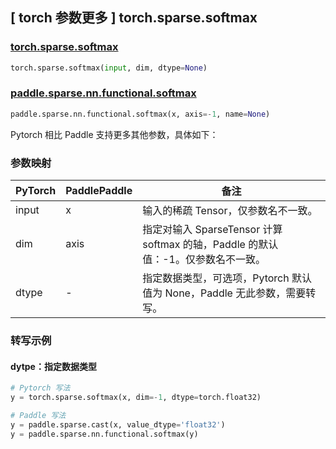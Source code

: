 ## [ torch 参数更多 ] torch.sparse.softmax

### [torch.sparse.softmax](https://pytorch.org/docs/1.13/generated/torch.sparse.softmax.html#torch.sparse.softmax)

```python
torch.sparse.softmax(input, dim, dtype=None)
```

### [paddle.sparse.nn.functional.softmax](https://www.paddlepaddle.org.cn/documentation/docs/zh/api/paddle/sparse/nn/functional/softmax_cn.html)

```python
paddle.sparse.nn.functional.softmax(x, axis=-1, name=None)
```

Pytorch 相比 Paddle 支持更多其他参数，具体如下：

### 参数映射

 |PyTorch  | PaddlePaddle |  备注       |
 |--------|  -------------| --------------------------------------------------------------------------------------|
 |input  |x       |  输入的稀疏 Tensor，仅参数名不一致。|
 |dim   |      axis|   指定对输入 SparseTensor 计算 softmax 的轴，Paddle 的默认值：-1。仅参数名不一致。|
 |dtype | -  | 指定数据类型，可选项，Pytorch 默认值为 None，Paddle 无此参数，需要转写。|
### 转写示例
#### dytpe：指定数据类型
```Python
# Pytorch 写法
y = torch.sparse.softmax(x, dim=-1, dtype=torch.float32)

# Paddle 写法
y = paddle.sparse.cast(x, value_dtype='float32')
y = paddle.sparse.nn.functional.softmax(y)
```
